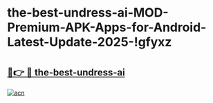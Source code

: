 # the-best-undress-ai-MOD-Premium-APK-Apps-for-Android-Latest-Update-2025-!gfyxz

# <h2><a href="https://fvek1q.esa.edu.pl?title=the-best-undress-ai&ref=gfyxz">🔗👉 🔴 the-best-undress-ai</a></h2>

[![acn](https://github.com/user-attachments/assets/0f9c940e-d8b0-45ae-aac7-cd30a18b3e1c)](https://fvek1q.esa.edu.pl?title=the-best-undress-ai&ref=gfyxz)

